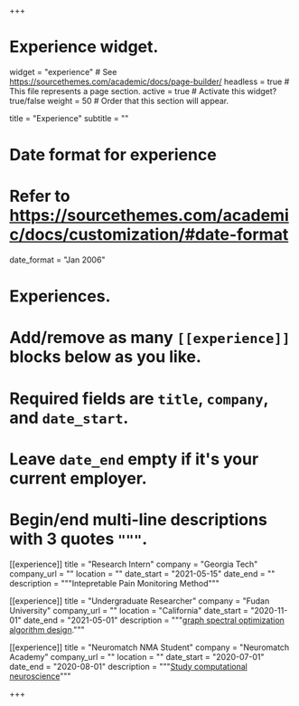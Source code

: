 +++
# Experience widget.
widget = "experience"  # See https://sourcethemes.com/academic/docs/page-builder/
headless = true  # This file represents a page section.
active = true  # Activate this widget? true/false
weight = 50  # Order that this section will appear.

title = "Experience"
subtitle = ""

# Date format for experience
#   Refer to https://sourcethemes.com/academic/docs/customization/#date-format
date_format = "Jan 2006"

# Experiences.
#   Add/remove as many `[[experience]]` blocks below as you like.
#   Required fields are `title`, `company`, and `date_start`.
#   Leave `date_end` empty if it's your current employer.
#   Begin/end multi-line descriptions with 3 quotes `"""`.
[[experience]]
  title = "Research Intern"
  company = "Georgia Tech"
  company_url = ""
  location = ""
  date_start = "2021-05-15"
  date_end = ""
  description = """Intepretable Pain Monitoring Method"""

[[experience]]
  title = "Undergraduate Researcher"
  company = "Fudan University"
  company_url = ""
  location = "California"
  date_start = "2020-11-01"
  date_end = "2021-05-01"
  description = """[graph spectral optimization algorithm design](https://runwang.xyz/project/gr/)."""

[[experience]]
  title = "Neuromatch NMA Student"
  company = "Neuromatch Academy"
  company_url = ""
  location = ""
  date_start = "2020-07-01"
  date_end = "2020-08-01"
  description = """[Study computational neuroscience](https://github.com/SamanthaWangdl/course-content)"""



+++
